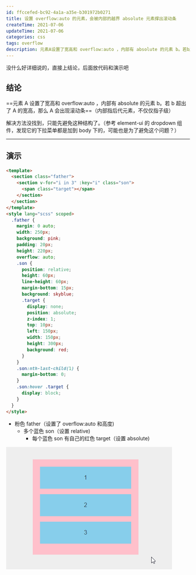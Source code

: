 ```yaml
---
id: ffccefed-bc92-4a1a-a35e-b301972b0271
title: 设置 overflow:auto 的元素，会被内部的越界 absolute 元素撑出滚动条
createTime: 2021-07-06
updateTime: 2021-07-06
categories: css
tags: overflow
description: 元素A设置了宽高和 overflow:auto ，内部有 absolute 的元素 b。若b超出了A的宽高，那么A会出现滚动条
---
```


没什么好详细说的，直接上结论，后面放代码和演示吧

## 结论

==元素 A 设置了宽高和 overflow:auto ，内部有 absolute 的元素 b。若 b 超出了 A 的宽高，那么 A 会出现滚动条==（内部指后代元素，不仅仅指子级）

解决方法没找到，只能先避免这种结构了。（参考 element-ui 的 dropdown 组件，发现它的下拉菜单都是加到 body 下的，可能也是为了避免这个问题？）

---

## 演示

```html
<template>
  <section class="father">
    <section v-for="i in 3" :key="i" class="son">
      <span class="target"></span>
    </section>
  </section>
</template>
<style lang="scss" scoped>
  .father {
    margin: 0 auto;
    width: 250px;
    background: pink;
    padding: 20px;
    height: 220px;
    overflow: auto;
    .son {
      position: relative;
      height: 60px;
      line-height: 60px;
      margin-bottom: 15px;
      background: skyblue;
      .target {
        display: none;
        position: absolute;
        z-index: 1;
        top: 10px;
        left: 150px;
        width: 150px;
        height: 300px;
        background: red;
      }
    }
    .son:nth-last-child(1) {
      margin-bottom: 0;
    }
    .son:hover .target {
      display: block;
    }
  }
</style>
```

- 粉色 father（设置了 overflow:auto 和高度)
  - 多个蓝色 son（设置 relative)
    - 每个蓝色 son 有自己的红色 target（设置 absolute)

![在这里插入图片描述](../post-assets/05b13409-2724-44d2-8051-22441a996193.png)
